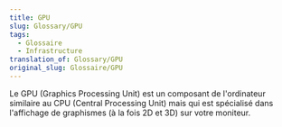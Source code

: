 ```yaml
---
title: GPU
slug: Glossary/GPU
tags:
  - Glossaire
  - Infrastructure
translation_of: Glossary/GPU
original_slug: Glossaire/GPU
---
```


Le GPU (Graphics Processing Unit) est un composant de l'ordinateur similaire au CPU (Central Processing Unit) mais qui est spécialisé dans l'affichage de graphismes (à la fois 2D et 3D) sur votre moniteur.
